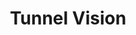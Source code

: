 ---
lang: en
layout: levels/level-kokervisie.pug
index: 6
title: Tunnel Vision
back_button_text: Go back

# tekst

brand_title: Janssen Furniture
brand_subtitle: Live in Luxury

button_text_next: Read more
button_text_back: Back

order_text: Order
order_confirm_text: Place order

# meubulair lijst:
furniture:
  - title: Övrigt
    subtitle: Shines bright
    image: lamp.jpg
    options:
      - label: Colour
        choices: 
          - label: Cobblestone
            color: '#CECED7'
          - label: Basalt
            color: '#303038'
  - title: Störtade
    subtitle: Relaxation after a hard day
    image: leather-sofa.jpg
    options:
      - label: Size
        choices: 
          - label: 'Grande: 1.75m'
          - label: 'Royal: 2.5m'
  - title: Fjorgen
    subtitle: The active chair for every dining room
    image: interior.jpg
    options:
      - label: Colour
        choices:
          - label: Ocean
            color: '#8FAEC2'
          - label: Sand
            color: '#D9D0CB'
          - label: Air
            color: '#A8D6E3'
          - label: Cobblestone
            color: '#CECED7'
      - label: Size
        choices:
          - label: 'M: 35cm'
          - label: 'L: 45cm'

#correct:
correct_options: {Colour: 'Cobblestone', Size: 'M: 35cm'}

#popup
popup_title: 'Shopping list:'
popup_text: A small, light grey chair.
popup_button_text: Start

# score popup tekst en knoppen
level_score_win: Level passed!
level_score_fail: Level failed...
level_score_bad: Too bad, please try again.
level_score_good: Well done, but you can do better!
level_score_perfect: Perfect! Very good.

level_score_retry: Try again
level_score_next: Continue

---
